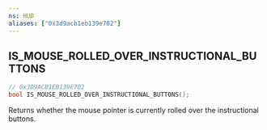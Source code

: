 ```yaml
---
ns: HUD
aliases: ["0x3d9acb1eb139e702"]
---
```

## IS_MOUSE_ROLLED_OVER_INSTRUCTIONAL_BUTTONS

```c
// 0x3D9ACB1EB139E702
bool IS_MOUSE_ROLLED_OVER_INSTRUCTIONAL_BUTTONS();
```

Returns whether the mouse pointer is currently rolled over the instructional buttons.

